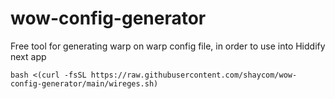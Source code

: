 # wow-config-generator
Free tool for generating warp on warp config file, in order to use into Hiddify next app

```
bash <(curl -fsSL https://raw.githubusercontent.com/shaycom/wow-config-generator/main/wireges.sh)
```
